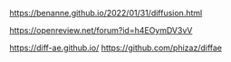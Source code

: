 https://benanne.github.io/2022/01/31/diffusion.html

https://openreview.net/forum?id=h4EOymDV3vV

https://diff-ae.github.io/
https://github.com/phizaz/diffae